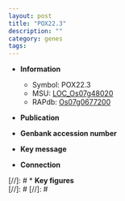```yaml
---
layout: post
title: "POX22.3"
description: ""
category: genes
tags: 
---
```


* **Information**  
    + Symbol: POX22.3  
    + MSU: [LOC_Os07g48020](http://rice.plantbiology.msu.edu/cgi-bin/ORF_infopage.cgi?orf=LOC_Os07g48020)  
    + RAPdb: [Os07g0677200](http://rapdb.dna.affrc.go.jp/viewer/gbrowse_details/irgsp1?name=Os07g0677200)  

* **Publication**  

* **Genbank accession number**  

* **Key message**  

* **Connection**  

[//]: # * **Key figures**  
[//]: # 
[//]: # 
